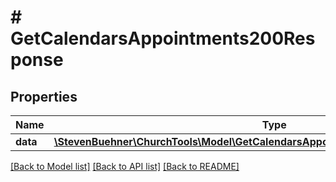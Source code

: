 # # GetCalendarsAppointments200Response

## Properties

Name | Type | Description | Notes
------------ | ------------- | ------------- | -------------
**data** | [**\StevenBuehner\ChurchTools\Model\GetCalendarsAppointments200ResponseDataInner[]**](GetCalendarsAppointments200ResponseDataInner.md) |  | [optional]

[[Back to Model list]](../../README.md#models) [[Back to API list]](../../README.md#endpoints) [[Back to README]](../../README.md)
